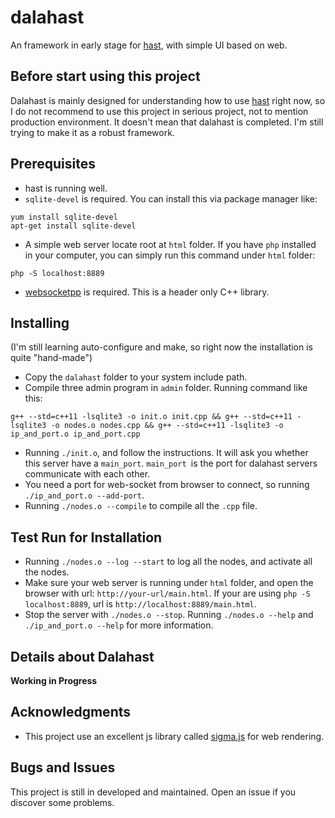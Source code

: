 # dalahast

An framework in early stage for [hast](https://github.com/hn12404988/hast), with simple UI based on web.

## Before start using this project

Dalahast is mainly designed for understanding how to use [hast](https://github.com/hn12404988/hast) right now, so I do not recommend to use this project in serious project, not to mention production environment. It doesn't mean that dalahast is completed. I'm still trying to make it as a robust framework. 

## Prerequisites

* hast is running well.
* `sqlite-devel` is required. You can install this via package manager like:
```
yum install sqlite-devel
apt-get install sqlite-devel
```
* A simple web server locate root at `html` folder. If you have `php` installed in your computer, you can simply run this command under `html` folder:
```
php -S localhost:8889
```
* [websocketpp](https://github.com/zaphoyd/websocketpp) is required. This is a header only C++ library.

## Installing
(I'm still learning auto-configure and make, so right now the installation is quite "hand-made")
* Copy the `dalahast` folder to your system include path.
* Compile three admin program in `admin` folder. Running command like this:
```
g++ --std=c++11 -lsqlite3 -o init.o init.cpp && g++ --std=c++11 -lsqlite3 -o nodes.o nodes.cpp && g++ --std=c++11 -lsqlite3 -o ip_and_port.o ip_and_port.cpp
```
* Running `./init.o`, and follow the instructions. It will ask you whether this server have a `main_port`. `main_port `is the port for dalahast servers communicate with each other.
* You need a port for web-socket from browser to connect, so running `./ip_and_port.o --add-port`.
* Running `./nodes.o --compile` to compile all the `.cpp` file.

## Test Run for Installation

* Running `./nodes.o --log --start` to log all the nodes, and activate all the nodes.
* Make sure your web server is running under `html` folder, and open the browser with url: `http://your-url/main.html`. If your are using `php -S localhost:8889`, url is `http://localhost:8889/main.html`.
* Stop the server with `./nodes.o --stop`. Running `./nodes.o --help` and `./ip_and_port.o --help` for more information.

## Details about Dalahast

**Working in Progress**

## Acknowledgments

* This project use an excellent js library called [sigma.js](https://github.com/jacomyal/sigma.js) for web rendering.

## Bugs and Issues

This project is still in developed and maintained. Open an issue if you discover some problems.
